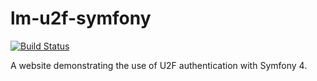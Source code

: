 # lm-u2f-symfony

[![Build Status](https://travis-ci.com/matthewslouismarie/lm-u2f-symfony.svg?token=ZVBwfXqKFH8rFj3NGf55&branch=master)](https://travis-ci.com/matthewslouismarie/lm-u2f-symfony)

A website demonstrating the use of U2F authentication with Symfony 4.